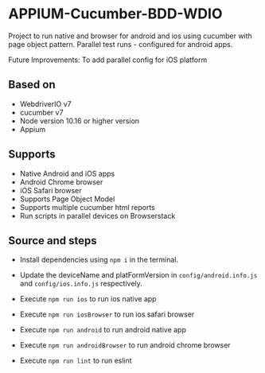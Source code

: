 # APPIUM-Cucumber-BDD-WDIO

Project to run native and browser for android and ios using cucumber with page object pattern.
Parallel test runs - configured for android apps.

Future Improvements:
To add parallel config for iOS platform

## Based on

- WebdriverIO v7
- cucumber v7
- Node version 10.16 or higher version
- Appium

## Supports
- Native Android and iOS apps
- Android Chrome browser 
- iOS Safari browser 
- Supports Page Object Model
- Supports multiple cucumber html reports
- Run scripts in parallel devices on Browserstack

## Source and steps

- Install dependencies using `npm i` in the terminal.

- Update the deviceName and platFormVersion in `config/android.info.js` and `config/ios.info.js` respectively.

- Execute `npm run ios` to run ios native app

- Execute `npm run iosBrowser` to run ios safari browser

- Execute `npm run android` to run android native app

- Execute `npm run androidBrowser` to run android chrome browser

- Execute `npm run lint` to run eslint
